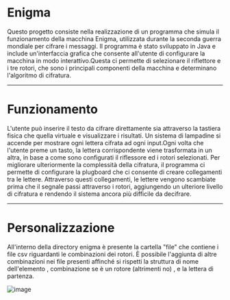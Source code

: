 # Enigma
Questo progetto consiste nella realizzazione di un programma che simula il funzionamento della macchina Enigma, utilizzata durante la seconda guerra mondiale per cifrare i messaggi. Il programma è stato sviluppato in Java e include un'interfaccia grafica che consente all'utente di configurare la macchina in modo interattivo.Questa ci permette di selezionare il riflettore e i tre rotori, che sono i principali componenti della macchina e determinano l'algoritmo di cifratura.

___
# Funzionamento
L'utente può inserire il testo da cifrare direttamente sia attraverso la tastiera fisica che quella virtuale e visualizzare i risultati. Un sistema di lampadine si accende per mostrare ogni lettera cifrata ad ogni input.Ogni volta che l'utente preme un tasto, la lettera corrispondente viene trasformata in un altra, in base a come sono configurati il riflessore ed i rotori selezionati. Per migliorare ulteriormente la complessità della cifratura, il programma ci permette di configurare la plugboard che ci consente di creare collegamenti tra le lettere. Attraverso questi collegamenti, le lettere vengono scambiate prima che il segnale passi attraverso i rotori, aggiungendo un ulteriore livello di cifratura e rendendo il sistema ancora più difficile da decifrare.

___
# Personalizzazione
All'interno della directory enigma è presente la cartella "file" che contiene i file csv riguardanti le combinazioni dei rotori. È possibile l'aggiunta di altre combinazioni nei file presenti affinché si rispetti la struttura di nome dell'elemento , combinazione se è un rotore (altrimenti no) , e la lettera di partenza.


![image](https://github.com/user-attachments/assets/f236a4d5-621d-45d1-b1d9-db31c4b1da39)
